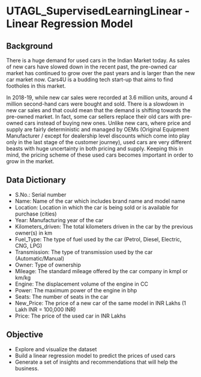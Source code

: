 # UTAGL_SupervisedLearningLinear - Linear Regression Model

## Background
There is a huge demand for used cars in the Indian Market today. As sales of new cars have slowed down in the recent past, the pre-owned car market has continued to grow over the past years and is larger than the new car market now. Cars4U is a budding tech start-up that aims to find footholes in this market.

In 2018-19, while new car sales were recorded at 3.6 million units, around 4 million second-hand cars were bought and sold. There is a slowdown in new car sales and that could mean that the demand is shifting towards the pre-owned market. In fact, some car sellers replace their old cars with pre-owned cars instead of buying new ones. Unlike new cars, where price and supply are fairly deterministic and managed by OEMs (Original Equipment Manufacturer / except for dealership level discounts which come into play only in the last stage of the customer journey), used cars are very different beasts with huge uncertainty in both pricing and supply. Keeping this in mind, the pricing scheme of these used cars becomes important in order to grow in the market.

## Data Dictionary
- S.No.: Serial number
- Name: Name of the car which includes brand name and model name
- Location: Location in which the car is being sold or is available for purchase (cities)
- Year: Manufacturing year of the car
- Kilometers_driven: The total kilometers driven in the car by the previous owner(s) in km
- Fuel_Type: The type of fuel used by the car (Petrol, Diesel, Electric, CNG, LPG)
- Transmission: The type of transmission used by the car (Automatic/Manual)
- Owner: Type of ownership
- Mileage: The standard mileage offered by the car company in kmpl or km/kg
- Engine: The displacement volume of the engine in CC
- Power: The maximum power of the engine in bhp
- Seats: The number of seats in the car
- New_Price: The price of a new car of the same model in INR Lakhs (1 Lakh INR = 100,000 INR)
- Price: The price of the used car in INR Lakhs

## Objective
- Explore and visualize the dataset
- Build a linear regression model to predict the prices of used cars
- Generate a set of insights and recommendations that will help the business.
